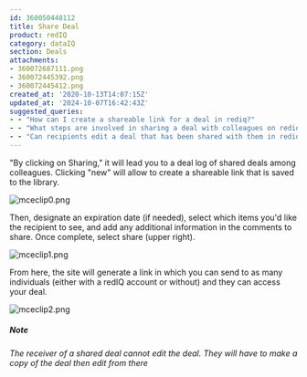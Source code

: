 ```yaml
---
id: 360050448112
title: Share Deal
product: redIQ
category: dataIQ
section: Deals
attachments:
- 360072687111.png
- 360072445392.png
- 360072445412.png
created_at: '2020-10-13T14:07:15Z'
updated_at: '2024-10-07T16:42:43Z'
suggested_queries:
- - "How can I create a shareable link for a deal in rediq?"
- - "What steps are involved in sharing a deal with colleagues on rediq?"
- - "Can recipients edit a deal that has been shared with them in rediq?"
---
```

"By clicking on Sharing," it will lead you to a deal log of shared deals among colleagues. Clicking "new" will allow to create a shareable link that is saved to the library.

![mceclip0.png](https://rediq.zendesk.com/hc/article_attachments/360072687111/mceclip0.png)

Then, designate an expiration date (if needed), select which items you'd like the recipient to see, and add any additional information in the comments to share. Once complete, select share (upper right).

![mceclip1.png](https://rediq.zendesk.com/hc/article_attachments/360072445392/mceclip1.png)

From here, the site will generate a link in which you can send to as many individuals (either with a redIQ account or without) and they can access your deal.

![mceclip2.png](https://rediq.zendesk.com/hc/article_attachments/360072445412/mceclip2.png)

##### **Note**

*The receiver of a shared deal cannot edit the deal. They will have to make a copy of the deal then edit from there*